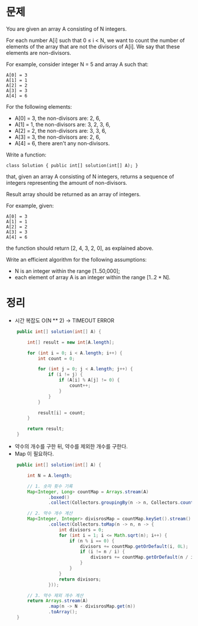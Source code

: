 # 문제

You are given an array A consisting of N integers.

For each number A[i] such that 0 ≤ i < N, we want to count the number of elements of the array that are not the divisors of A[i]. We say that these elements are non-divisors.

For example, consider integer N = 5 and array A such that:

    A[0] = 3
    A[1] = 1
    A[2] = 2
    A[3] = 3
    A[4] = 6

For the following elements:

* A[0] = 3, the non-divisors are: 2, 6,
* A[1] = 1, the non-divisors are: 3, 2, 3, 6,
* A[2] = 2, the non-divisors are: 3, 3, 6,
* A[3] = 3, the non-divisors are: 2, 6,
* A[4] = 6, there aren't any non-divisors.

Write a function:

    class Solution { public int[] solution(int[] A); }

that, given an array A consisting of N integers, returns a sequence of integers representing the amount of non-divisors.

Result array should be returned as an array of integers.

For example, given:

    A[0] = 3
    A[1] = 1
    A[2] = 2
    A[3] = 3
    A[4] = 6
the function should return [2, 4, 3, 2, 0], as explained above.

Write an efficient algorithm for the following assumptions:

* N is an integer within the range [1..50,000];
* each element of array A is an integer within the range [1..2 * N].

# 정리

* 시간 복잡도 O(N ** 2) -> TIMEOUT ERROR

```java
    public int[] solution(int[] A) {

        int[] result = new int[A.length];

        for (int i = 0; i < A.length; i++) {
            int count = 0;

            for (int j = 0; j < A.length; j++) {
                if (i != j) {
                    if (A[i] % A[j] != 0) {
                        count++;
                    }
                }
            }

            result[i] = count;
        }

        return result;
    }
```

* 약수의 개수를 구한 뒤, 약수를 제외한 개수를 구한다.
* Map 이 필요하다.

```java
    public int[] solution(int[] A) {

        int N = A.length;

        // 1. 숫자 횟수 기록
        Map<Integer, Long> countMap = Arrays.stream(A)
                .boxed()
                .collect(Collectors.groupingBy(n -> n, Collectors.counting()));

        // 2. 약수 개수 계산
        Map<Integer, Integer> divisrosMap = countMap.keySet().stream()
                .collect(Collectors.toMap(n -> n, n -> {
                    int divisors = 0;
                    for (int i = 1; i <= Math.sqrt(n); i++) {
                        if (n % i == 0) {
                            divisors += countMap.getOrDefault(i, 0L);
                            if (i != n / i) {
                                divisors += countMap.getOrDefault(n / i, 0L);
                            }
                        }
                    }
                    return divisors;
                }));

        // 3. 약수 제외 개수 계산
        return Arrays.stream(A)
                .map(n -> N - divisrosMap.get(n))
                .toArray();
    }
```

